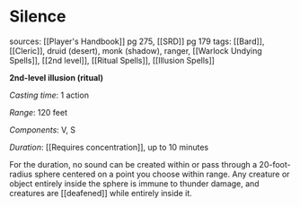 # Silence
sources: [[Player's Handbook]] pg 275, [[SRD]] pg 179
tags: [[Bard]], [[Cleric]], druid (desert), monk (shadow), ranger, [[Warlock Undying Spells]], [[2nd level]], [[Ritual Spells]], [[Illusion Spells]]

**2nd-level illusion (ritual)**

*Casting time*: 1 action

*Range*: 120 feet

*Components*: V, S

*Duration*: [[Requires concentration]], up to 10 minutes

For the duration, no sound can be created within or pass through a 20-foot-radius sphere centered on a point you choose within range. Any creature or object entirely inside the sphere is immune to thunder damage, and creatures are [[deafened]] while entirely inside it.
